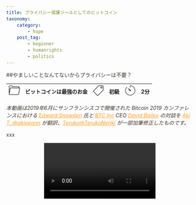 ```yaml
---
title: プライバシー保護ツールとしてのビットコイン
taxonomy:
    category:
        - hope
    post_tag:
        - beginner
        - humanrights
        - politics
---
```


<style>
img[alt*="Category"], 
img[alt*="Tag"], 
img[alt*="Time"] {
    width:30px;
    height:30px;
    object-fit: cover;
}
p {
    color: #3d362d;
}
p img {
    text-align:center;
}
a {
    color: #ff9f1c;
}
a:hover {
    color: #2ec4b6;
}
</style>

<script type="text/javascript" src="//ajax.googleapis.com/ajax/libs/jquery/1.10.2/jquery.min.js"></script>
<script language="JavaScript">
$(document).ready( function () {
   $("a[href^='http']:not([href*='" + location.hostname + "'])").attr('target', '_blank');
})
</script>

##やましいことなんてないからプライバシーは不要？

|  ![Category](/_images/category.png)  |  ビットコインは最強のお金  |  ![Tag](/_images/tag.png)  |  初級  | ![Time](/_images/timer.png)  |  2分  |
| ---- | ---- | ---- | ---- | ---- | ---- |

*本動画は2019年6月にサンフランシスコで開催された Bitcoin 2019 カンファレンスにおける [Edward Snowden](https://twitter.com/Snowden) 氏と [BTC Inc](https://b.tc/) CEO [David Bailey](https://twitter.com/DavidFBailey) の対談を  [Aki T. @akipponn](https://twitter.com/akipponn) が翻訳、[Teruko@TerukoNeriki](https://twitter.com/TerukoNeriki) が一部加筆修正したものです。*

xxx

<center><video src="https://www.youtube.com/watch?v=w7XpI0fRnIg.mp4" type="video/mp4" controls playsinline webkit-playsinline></video></center>